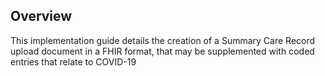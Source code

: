 ## Overview


This implementation guide details the creation of a Summary Care Record upload document in a FHIR format, that may be supplemented with coded entries that relate to COVID-19


